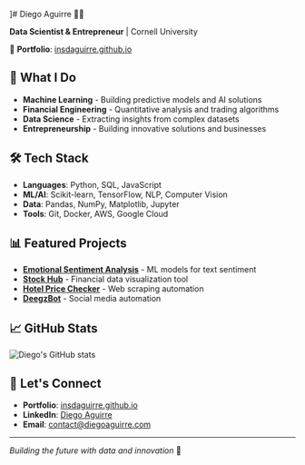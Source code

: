 ]# Diego Aguirre 👨‍💻

**Data Scientist & Entrepreneur** | Cornell University

🔗 **Portfolio**: [insdaguirre.github.io](https://insdaguirre.github.io)

## 🚀 What I Do

- **Machine Learning** - Building predictive models and AI solutions
- **Financial Engineering** - Quantitative analysis and trading algorithms  
- **Data Science** - Extracting insights from complex datasets
- **Entrepreneurship** - Building innovative solutions and businesses

## 🛠️ Tech Stack

- **Languages**: Python, SQL, JavaScript
- **ML/AI**: Scikit-learn, TensorFlow, NLP, Computer Vision
- **Data**: Pandas, NumPy, Matplotlib, Jupyter
- **Tools**: Git, Docker, AWS, Google Cloud

## 📊 Featured Projects

- **[Emotional Sentiment Analysis](https://github.com/insdaguirre/Emotional_Sentiment_Analysis)** - ML models for text sentiment
- **[Stock Hub](https://github.com/insdaguirre/Stock_Hub)** - Financial data visualization tool
- **[Hotel Price Checker](https://github.com/insdaguirre/Hotel_Price_Checker)** - Web scraping automation
- **[DeegzBot](https://github.com/insdaguirre/DeegzBot)** - Social media automation

## 📈 GitHub Stats

![Diego's GitHub stats](https://github-readme-stats.vercel.app/api?username=insdaguirre&show_icons=true&theme=radical)

## 🤝 Let's Connect

- **Portfolio**: [insdaguirre.github.io](https://insdaguirre.github.io)
- **LinkedIn**: [Diego Aguirre](https://linkedin.com/in/diego-aguirre)
- **Email**: contact@diegoaguirre.com

---

*Building the future with data and innovation* 🚀
